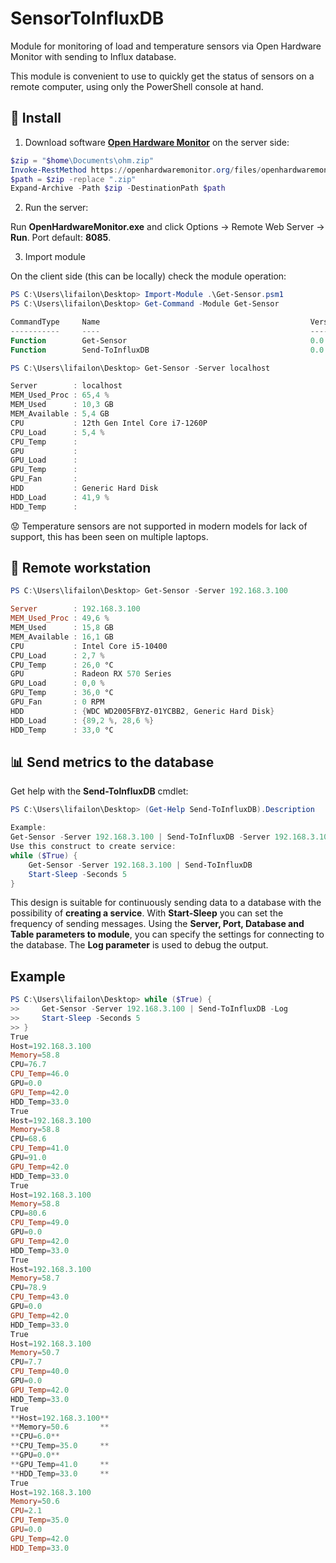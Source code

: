 # SensorToInfluxDB

Module for monitoring of load and temperature sensors via Open Hardware Monitor with sending to Influx database.

This module is convenient to use to quickly get the status of sensors on a remote computer, using only the PowerShell console at hand.

## 🚀 Install

1. Download software **[Open Hardware Monitor](https://openhardwaremonitor.org)** on the server side:

```PowerShell
$zip = "$home\Documents\ohm.zip"
Invoke-RestMethod https://openhardwaremonitor.org/files/openhardwaremonitor-v0.9.6.zip -OutFile $zip
$path = $zip -replace ".zip"
Expand-Archive -Path $zip -DestinationPath $path
```

2. Run the server:

Run **OpenHardwareMonitor.exe** and click Options -> Remote Web Server -> **Run**. Port default: **8085**.

3. Import module

On the client side (this can be locally) check the module operation:

```PowerShell
PS C:\Users\lifailon\Desktop> Import-Module .\Get-Sensor.psm1
PS C:\Users\lifailon\Desktop> Get-Command -Module Get-Sensor

CommandType     Name                                               Version    Source    
-----------     ----                                               -------    ------    
Function        Get-Sensor                                         0.0        Get-Sensor
Function        Send-ToInfluxDB                                    0.0        Get-Sensor

PS C:\Users\lifailon\Desktop> Get-Sensor -Server localhost

Server        : localhost
MEM_Used_Proc : 65,4 %
MEM_Used      : 10,3 GB
MEM_Available : 5,4 GB
CPU           : 12th Gen Intel Core i7-1260P
CPU_Load      : 5,4 %
CPU_Temp      : 
GPU           : 
GPU_Load      : 
GPU_Temp      : 
GPU_Fan       : 
HDD           : Generic Hard Disk
HDD_Load      : 41,9 %
HDD_Temp      : 
```

😟 Temperature sensors are not supported in modern models for lack of support, this has been seen on multiple laptops.

## 📑 Remote workstation

```PowerShell
PS C:\Users\lifailon\Desktop> Get-Sensor -Server 192.168.3.100

Server        : 192.168.3.100
MEM_Used_Proc : 49,6 %
MEM_Used      : 15,8 GB
MEM_Available : 16,1 GB
CPU           : Intel Core i5-10400
CPU_Load      : 2,7 %
CPU_Temp      : 26,0 °C
GPU           : Radeon RX 570 Series
GPU_Load      : 0,0 %
GPU_Temp      : 36,0 °C
GPU_Fan       : 0 RPM
HDD           : {WDC WD2005FBYZ-01YCBB2, Generic Hard Disk}
HDD_Load      : {89,2 %, 28,6 %}
HDD_Temp      : 33,0 °C
```

## 📊 Send metrics to the database

Get help with the **Send-ToInfluxDB** cmdlet:

```PowerShell
PS C:\Users\lifailon\Desktop> (Get-Help Send-ToInfluxDB).Description

Example:
Get-Sensor -Server 192.168.3.100 | Send-ToInfluxDB -Server 192.168.3.104 -Port 8086 -Database powershell -Table sensors -Log
Use this construct to create service:
while ($True) {
    Get-Sensor -Server 192.168.3.100 | Send-ToInfluxDB
    Start-Sleep -Seconds 5
}
```

This design is suitable for continuously sending data to a database with the possibility of **creating a service**. With **Start-Sleep** you can set the frequency of sending messages. Using the **Server, Port, Database and Table parameters to module**, you can specify the settings for connecting to the database. The **Log parameter** is used to debug the output.

## Example

```PowerShell
PS C:\Users\lifailon\Desktop> while ($True) {
>>     Get-Sensor -Server 192.168.3.100 | Send-ToInfluxDB -Log
>>     Start-Sleep -Seconds 5
>> }
True
Host=192.168.3.100
Memory=58.8       
CPU=76.7
CPU_Temp=46.0     
GPU=0.0
GPU_Temp=42.0     
HDD_Temp=33.0     
True
Host=192.168.3.100
Memory=58.8       
CPU=68.6
CPU_Temp=41.0     
GPU=91.0
GPU_Temp=42.0     
HDD_Temp=33.0     
True
Host=192.168.3.100
Memory=58.8       
CPU=80.6
CPU_Temp=49.0     
GPU=0.0
GPU_Temp=42.0     
HDD_Temp=33.0     
True
Host=192.168.3.100
Memory=58.7       
CPU=78.9
CPU_Temp=43.0     
GPU=0.0
GPU_Temp=42.0     
HDD_Temp=33.0     
True
Host=192.168.3.100
Memory=50.7       
CPU=7.7
CPU_Temp=40.0     
GPU=0.0
GPU_Temp=42.0     
HDD_Temp=33.0     
True
**Host=192.168.3.100**
**Memory=50.6       **
**CPU=6.0**
**CPU_Temp=35.0     **
**GPU=0.0**
**GPU_Temp=41.0     **
**HDD_Temp=33.0     **
True
Host=192.168.3.100
Memory=50.6
CPU=2.1
CPU_Temp=35.0
GPU=0.0
GPU_Temp=42.0
HDD_Temp=33.0
```
